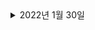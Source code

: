 <details markdown="1">

<summary>2022년 1월 30일</summary>

- 알고리즘 </br>
  - 개념 설명
    - 버블 정렬
    - 선택 정렬
    - 삽입 정렬
- 과제
    - 삽입 정렬 리스트
    - 가장 큰 수 
- 스프링 </br>
  - 영속성 관리 - 내부 동작 방식 </br>

</details>
